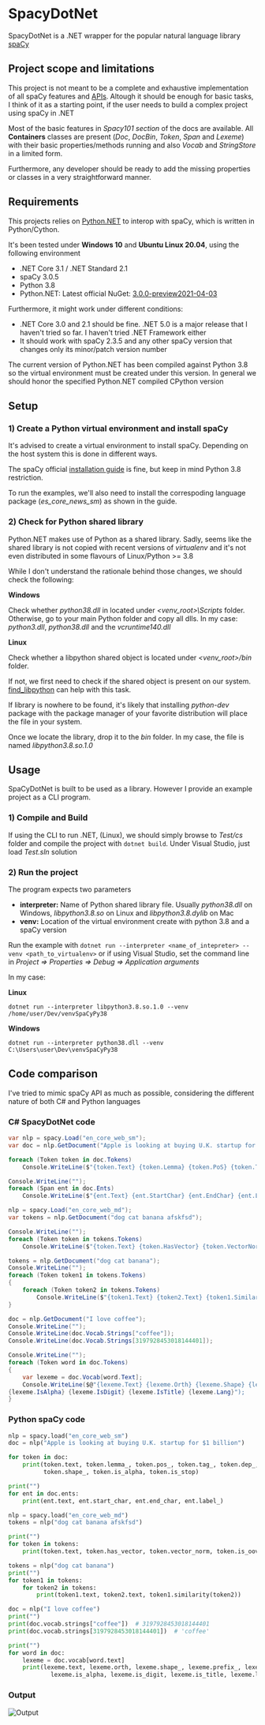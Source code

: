 # SpacyDotNet

SpacyDotNet is a .NET wrapper for the popular natural language library [spaCy](https://spacy.io/)

## Project scope and limitations

This project is not meant to be a complete and exhaustive implementation of all spaCy features and [APIs](https://spacy.io/api). Altough it should be enough for basic tasks, I think of it as a starting point, if the user needs to build a complex project using spaCy in .NET 

Most of the basic features in _Spacy101 section_ of the docs are available. All **Containers** classes are present (_Doc_, _DocBin_, _Token_, _Span_ and _Lexeme_) with their basic properties/methods running and also _Vocab_ and _StringStore_ in a limited form.

Furthermore, any developer should be ready to add the missing properties or classes in a very straightforward manner.

## Requirements

This projects relies on [Python.NET](http://pythonnet.github.io/) to interop with spaCy, which is written in Python/Cython.

It's been tested under **Windows 10** and **Ubuntu Linux 20.04**, using the following environment

- .NET Core 3.1 / .NET Standard 2.1
- spaCy 3.0.5
- Python 3.8
- Python.NET: Latest official NuGet: [3.0.0-preview2021-04-03](https://www.nuget.org/packages/pythonnet/3.0.0-preview2021-04-03)

Furthermore, it might work under different conditions:

- .NET Core 3.0 and 2.1 should be fine. .NET 5.0 is a major release that I haven't tried so far. I haven't tried .NET Framework either
- It should work with spaCy 2.3.5 and any other spaCy version that changes only its minor/patch version number

The current version of Python.NET has been compiled against Python 3.8 so the virtual environment must be created under this version. In general we should honor the specified Python.NET compiled CPython version

## Setup

### 1) Create a Python virtual environment and install spaCy

It's advised to create a virtual environment to install spaCy. Depending on the host system this is done in different ways.

The spaCy official [installation guide](https://spacy.io/usage) is fine, but keep in mind Python 3.8 restriction.

To run the examples, we'll also need to install the correspoding language package (_es_core_news_sm_) as shown in the guide.

### 2) Check for Python shared library

Python.NET makes use of Python as a shared library. Sadly, seems like the shared library is not copied with recent versions of _virtualenv_ and it's not even distributed in some flavours of Linux/Python >= 3.8

While I don't understand the rationale behind those changes, we should check the following:

**Windows**

Check whether _python38.dll_ in located under _<venv_root>\Scripts_ folder. Otherwise, go to your main Python folder and copy all dlls. In my case: _python3.dll_, _python38.dll_ and the _vcruntime140.dll_

**Linux**

Check whether a libpython shared object is located under _<venv_root>/bin_ folder.

If not, we first need to check if the shared object is present on our system. [find_libpython](https://pypi.org/project/find-libpython/) can help with this task.

If library is nowhere to be found, it's likely that installing _python-dev_ package with the package manager of your favorite distribution will place the file in your system.

Once we locate the library, drop it to the _bin_ folder. In my case, the file is named _libpython3.8.so.1.0_

## Usage

SpaCyDotNet is built to be used as a library. However I provide an example project as a CLI program.

### 1) Compile and Build

If using the CLI to run .NET, (Linux), we should simply browse to _Test/cs_ folder and compile the project with `dotnet build`. Under Visual Studio, just load _Test.sln_ solution

### 2) Run the project

The program expects two parameters

- **interpreter:** Name of Python shared library file. Usually _python38.dll_ on Windows, _libpython3.8.so_ on Linux and _libpython3.8.dylib_ on Mac
- **venv:** Location of the virtual environment create with python 3.8 and a spaCy version

Run the example with `dotnet run --interpreter <name_of_intepreter> --venv <path_to_virtualenv>` or if using Visual Studio, set the command line in _Project => Properties => Debug => Application arguments_

In my case:

**Linux**

    dotnet run --interpreter libpython3.8.so.1.0 --venv /home/user/Dev/venvSpaCyPy38

**Windows**

    dotnet run --interpreter python38.dll --venv C:\Users\user\Dev\venvSpaCyPy38

## Code comparison

I've tried to mimic spaCy API as much as possible, considering the different nature of both C# and Python languages

### C# SpacyDotNet code

```c#
var nlp = spacy.Load("en_core_web_sm");
var doc = nlp.GetDocument("Apple is looking at buying U.K. startup for $1 billion");

foreach (Token token in doc.Tokens)
    Console.WriteLine($"{token.Text} {token.Lemma} {token.PoS} {token.Tag} {token.Dep} {token.Shape} {token.IsAlpha} {token.IsStop}");

Console.WriteLine("");
foreach (Span ent in doc.Ents)
    Console.WriteLine($"{ent.Text} {ent.StartChar} {ent.EndChar} {ent.Label}");

nlp = spacy.Load("en_core_web_md");
var tokens = nlp.GetDocument("dog cat banana afskfsd");

Console.WriteLine("");
foreach (Token token in tokens.Tokens)
    Console.WriteLine($"{token.Text} {token.HasVector} {token.VectorNorm}, {token.IsOov}");

tokens = nlp.GetDocument("dog cat banana");
Console.WriteLine("");
foreach (Token token1 in tokens.Tokens)
{
    foreach (Token token2 in tokens.Tokens)
        Console.WriteLine($"{token1.Text} {token2.Text} {token1.Similarity(token2) }");
}

doc = nlp.GetDocument("I love coffee");
Console.WriteLine("");
Console.WriteLine(doc.Vocab.Strings["coffee"]);
Console.WriteLine(doc.Vocab.Strings[3197928453018144401]);

Console.WriteLine("");
foreach (Token word in doc.Tokens)
{
    var lexeme = doc.Vocab[word.Text];
    Console.WriteLine($@"{lexeme.Text} {lexeme.Orth} {lexeme.Shape} {lexeme.Prefix} {lexeme.Suffix} 
{lexeme.IsAlpha} {lexeme.IsDigit} {lexeme.IsTitle} {lexeme.Lang}");
}
```
### Python spaCy code

```python
nlp = spacy.load("en_core_web_sm")
doc = nlp("Apple is looking at buying U.K. startup for $1 billion")

for token in doc:
    print(token.text, token.lemma_, token.pos_, token.tag_, token.dep_,
          token.shape_, token.is_alpha, token.is_stop)

print("")
for ent in doc.ents:
    print(ent.text, ent.start_char, ent.end_char, ent.label_)

nlp = spacy.load("en_core_web_md")
tokens = nlp("dog cat banana afskfsd")

print("")
for token in tokens:
    print(token.text, token.has_vector, token.vector_norm, token.is_oov)

tokens = nlp("dog cat banana")
print("")
for token1 in tokens:
    for token2 in tokens:
        print(token1.text, token2.text, token1.similarity(token2))

doc = nlp("I love coffee")
print("")
print(doc.vocab.strings["coffee"])  # 3197928453018144401
print(doc.vocab.strings[3197928453018144401])  # 'coffee'

print("")
for word in doc:
    lexeme = doc.vocab[word.text]
    print(lexeme.text, lexeme.orth, lexeme.shape_, lexeme.prefix_, lexeme.suffix_,
            lexeme.is_alpha, lexeme.is_digit, lexeme.is_title, lexeme.lang_)
```
### Output

![Output](https://github.com/AMArostegui/SpacyDotNet/blob/master/Output.png)
